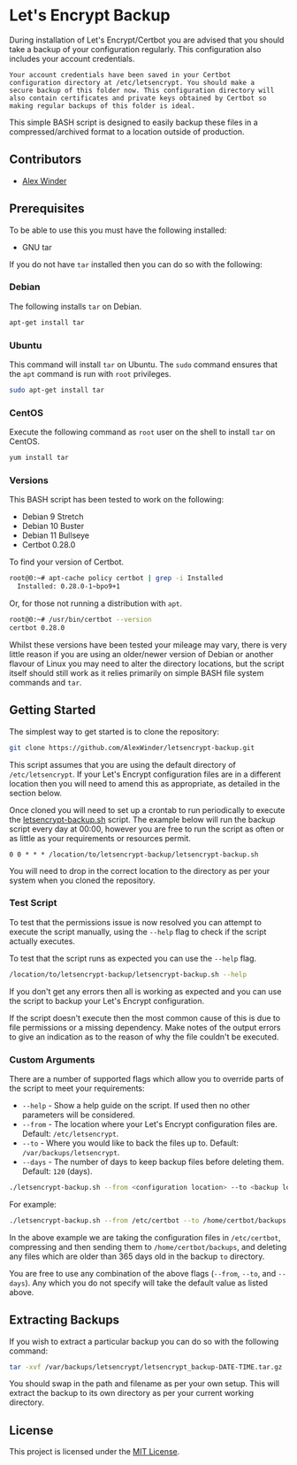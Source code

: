 # Let's Encrypt Backup

During installation of Let's Encrypt/Certbot you are advised that you should take a backup of your configuration regularly. This configuration also includes your account credentials.

```console
Your account credentials have been saved in your Certbot
configuration directory at /etc/letsencrypt. You should make a
secure backup of this folder now. This configuration directory will
also contain certificates and private keys obtained by Certbot so
making regular backups of this folder is ideal.
```

This simple BASH script is designed to easily backup these files in a compressed/archived format to a location outside of production.

## Contributors

- [Alex Winder](https://www.alexwinder.uk)

## Prerequisites

To be able to use this you must have the following installed:

- GNU tar

If you do not have `tar` installed then you can do so with the following:

### Debian

The following installs `tar` on Debian.

```bash
apt-get install tar
```

### Ubuntu

This command will install `tar` on Ubuntu. The `sudo` command ensures that the `apt` command is run with `root` privileges.

```bash
sudo apt-get install tar
```

### CentOS

Execute the following command as `root` user on the shell to install `tar` on CentOS.

```bash
yum install tar
```

### Versions

This BASH script has been tested to work on the following:

- Debian 9 Stretch
- Debian 10 Buster
- Debian 11 Bullseye
- Certbot 0.28.0

To find your version of Certbot.

```bash
root@0:~# apt-cache policy certbot | grep -i Installed
  Installed: 0.28.0-1~bpo9+1
```

Or, for those not running a distribution with `apt`.

```bash
root@0:~# /usr/bin/certbot --version
certbot 0.28.0
```

Whilst these versions have been tested your mileage may vary, there is very little reason if you are using an older/newer version of Debian or another flavour of Linux you may need to alter the directory locations, but the script itself should still work as it relies primarily on simple BASH file system commands and `tar`.

## Getting Started

The simplest way to get started is to clone the repository:

```bash
git clone https://github.com/AlexWinder/letsencrypt-backup.git
```

This script assumes that you are using the default directory of `/etc/letsencrypt`. If your Let's Encrypt configuration files are in a different location then you will need to amend this as appropriate, as detailed in the section below.

Once cloned you will need to set up a crontab to run periodically to execute the [letsencrypt-backup.sh](letsencrypt-backup.sh) script. The example below will run the backup script every day at 00:00, however you are free to run the script as often or as little as your requirements or resources permit.

```crontab
0 0 * * * /location/to/letsencrypt-backup/letsencrypt-backup.sh
```

You will need to drop in the correct location to the directory as per your system when you cloned the repository.

### Test Script

To test that the permissions issue is now resolved you can attempt to execute the script manually, using the `--help` flag to check if the script actually executes.

To test that the script runs as expected you can use the `--help` flag.

```bash
/location/to/letsencrypt-backup/letsencrypt-backup.sh --help
```

If you don't get any errors then all is working as expected and you can use the script to backup your Let's Encrypt configuration. 

If the script doesn't execute then the most common cause of this is due to file permissions or a missing dependency. Make notes of the output errors to give an indication as to the reason of why the file couldn't be executed.

### Custom Arguments

There are a number of supported flags which allow you to override parts of the script to meet your requirements:

- `--help` - Show a help guide on the script. If used then no other parameters will be considered.
- `--from` - The location where your Let's Encrypt configuration files are. Default: `/etc/letsencrypt`.
- `--to` - Where you would like to back the files up to. Default: `/var/backups/letsencrypt`.
- `--days` - The number of days to keep backup files before deleting them. Default: `120` (days).

```bash
./letsencrypt-backup.sh --from <configuration location> --to <backup location> --days <number of days to store backups>
```

For example:

```bash
./letsencrypt-backup.sh --from /etc/certbot --to /home/certbot/backups --days 365
```

In the above example we are taking the configuration files in `/etc/certbot`, compressing and then sending them to `/home/certbot/backups`, and deleting any files which are older than 365 days old in the backup `to` directory.

You are free to use any combination of the above flags (`--from`, `--to`, and `--days`). Any which you do not specify will take the default value as listed above.

## Extracting Backups

If you wish to extract a particular backup you can do so with the following command:

```bash
tar -xvf /var/backups/letsencrypt/letsencrypt_backup-DATE-TIME.tar.gz
```

You should swap in the path and filename as per your own setup. This will extract the backup to its own directory as per your current working directory.

## License

This project is licensed under the [MIT License](LICENSE.md).
